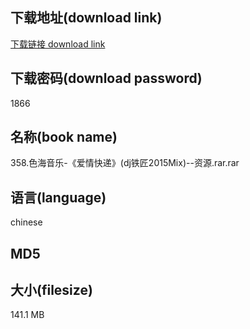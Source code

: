 ## 下载地址(download link)
[下载链接 download link](https://tutu365.netlify.app/?s=358.%E8%89%B2%E6%B5%B7%E9%9F%B3%E4%B9%90-%E3%80%8A%E7%88%B1%E6%83%85%E5%BF%AB%E9%80%92%E3%80%8B%28dj%E9%93%81%E5%8C%A02015Mix%29--%E8%B5%84%E6%BA%90.rar)

## 下载密码(download password)
1866

## 名称(book name)
358.色海音乐-《爱情快递》(dj铁匠2015Mix)--资源.rar.rar

## 语言(language)
chinese

## MD5


## 大小(filesize)
141.1 MB
